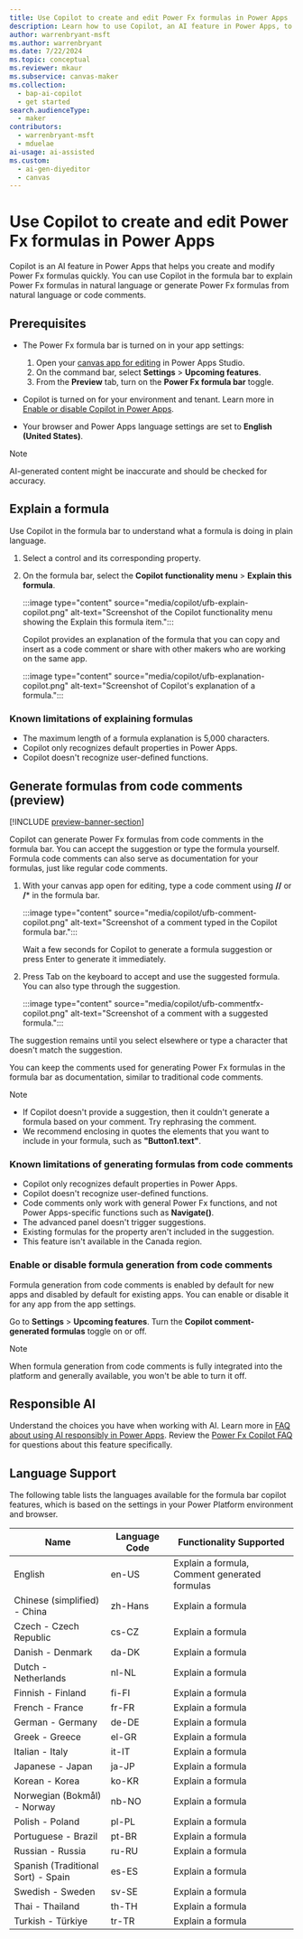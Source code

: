 ```yaml
---
title: Use Copilot to create and edit Power Fx formulas in Power Apps
description: Learn how to use Copilot, an AI feature in Power Apps, to create and edit Power Fx formulas in the formula bar from natural language or code comments.
author: warrenbryant-msft
ms.author: warrenbryant
ms.date: 7/22/2024
ms.topic: conceptual
ms.reviewer: mkaur
ms.subservice: canvas-maker
ms.collection:
  - bap-ai-copilot
  - get started
search.audienceType:
  - maker
contributors:
  - warrenbryant-msft
  - mduelae
ai-usage: ai-assisted
ms.custom: 
  - ai-gen-diyeditor
  - canvas
---
```


# Use Copilot to create and edit Power Fx formulas in Power Apps

Copilot is an AI feature in Power Apps that helps you create and modify Power Fx formulas quickly. You can use Copilot in the formula bar to explain Power Fx formulas in natural language or generate Power Fx formulas from natural language or code comments.

## Prerequisites

- The Power Fx formula bar is turned on in your app settings:
    1. Open your [canvas app for editing](edit-app.md) in Power Apps Studio.
    1. On the command bar, select **Settings** > **Upcoming features**.
    1. From the **Preview** tab, turn on the **Power Fx formula bar** toggle.

- Copilot is turned on for your environment and tenant. Learn more in [Enable or disable Copilot in Power Apps](ai-overview.md#enable-or-disable-copilot-in-power-apps).

- Your browser and Power Apps language settings are set to **English (United States)**.

> [!NOTE]
> AI-generated content might be inaccurate and should be checked for accuracy.

## Explain a formula

Use Copilot in the formula bar to understand what a formula is doing in plain language.

1. Select a control and its corresponding property.

1. On the formula bar, select the **Copilot functionality menu** > **Explain this formula**.

    :::image type="content" source="media/copilot/ufb-explain-copilot.png" alt-text="Screenshot of the Copilot functionality menu showing the Explain this formula item.":::

    Copilot provides an explanation of the formula that you can copy and insert as a code comment or share with other makers who are working on the same app.

    :::image type="content" source="media/copilot/ufb-explanation-copilot.png" alt-text="Screenshot of Copilot's explanation of a formula.":::

### Known limitations of explaining formulas

- The maximum length of a formula explanation is 5,000 characters.
- Copilot only recognizes default properties in Power Apps.
- Copilot doesn't recognize user-defined functions.

## Generate formulas from code comments (preview)

[!INCLUDE [preview-banner-section](~/../shared-content/shared/preview-includes/preview-banner-section.md)]

Copilot can generate Power Fx formulas from code comments in the formula bar. You can accept the suggestion or type the formula yourself. Formula code comments can also serve as documentation for your formulas, just like regular code comments.

1. With your canvas app open for editing, type a code comment using **//** or **/*** in the formula bar.

    :::image type="content" source="media/copilot/ufb-comment-copilot.png" alt-text="Screenshot of a comment typed in the Copilot formula bar.":::

    Wait a few seconds for Copilot to generate a formula suggestion or press Enter to generate it immediately.

1. Press Tab on the keyboard to accept and use the suggested formula. You can also type through the suggestion.

    :::image type="content" source="media/copilot/ufb-commentfx-copilot.png" alt-text="Screenshot of a comment with a suggested formula.":::

The suggestion remains until you select elsewhere or type a character that doesn't match the suggestion.

You can keep the comments used for generating Power Fx formulas in the formula bar as documentation, similar to traditional code comments.

> [!NOTE]
>
> - If Copilot doesn't provide a suggestion, then it couldn't generate a formula based on your comment. Try rephrasing the comment.
> - We recommend enclosing in quotes the elements that you want to include in your formula, such as **"Button1.text"**.

### Known limitations of generating formulas from code comments

- Copilot only recognizes default properties in Power Apps.
- Copilot doesn't recognize user-defined functions.
- Code comments only work with general Power Fx functions, and not Power Apps-specific functions such as **Navigate()**.
- The advanced panel doesn't trigger suggestions.
- Existing formulas for the property aren't included in the suggestion.
- This feature isn't available in the Canada region.

### Enable or disable formula generation from code comments

Formula generation from code comments is enabled by default for new apps and disabled by default for existing apps. You can enable or disable it for any app from the app settings.

Go to **Settings** > **Upcoming features**. Turn the **Copilot comment-generated formulas** toggle on or off.

> [!NOTE]
> When formula generation from code comments is fully integrated into the platform and generally available, you won't be able to turn it off.

## Responsible AI

Understand the choices you have when working with AI. Learn more in [FAQ about using AI responsibly in Power Apps](../common/responsible-ai-overview.md). Review the [Power Fx Copilot FAQ](../common/faqs-copilot-powerfx.md) for questions about this feature specifically.

## Language Support

The following table lists the languages available for the formula bar copilot features, which is based on the settings in your Power Platform environment and browser.

| **Name**                           | **Language Code** | **Functionality Supported**                   |
|------------------------------------|-------------------|-----------------------------------------------|
| English                            | en-US             | Explain a formula, Comment generated formulas |
| Chinese (simplified) - China       | zh-Hans           | Explain a formula                             |
| Czech - Czech Republic             | cs-CZ             | Explain a formula                             |
| Danish - Denmark                   | da-DK             | Explain a formula                             |
| Dutch - Netherlands                | nl-NL             | Explain a formula                             |
| Finnish - Finland                  | fi-FI             | Explain a formula                             |
| French - France                    | fr-FR             | Explain a formula                             |
| German - Germany                   | de-DE             | Explain a formula                             |
| Greek - Greece                     | el-GR             | Explain a formula                             |
| Italian - Italy                    | it-IT             | Explain a formula                             |
| Japanese - Japan                   | ja-JP             | Explain a formula                             |
| Korean - Korea                     | ko-KR             | Explain a formula                             |
| Norwegian (Bokmål) - Norway        | nb-NO             | Explain a formula                             |
| Polish - Poland                    | pl-PL             | Explain a formula                             |
| Portuguese - Brazil                | pt-BR             | Explain a formula                             |
| Russian - Russia                   | ru-RU             | Explain a formula                             |
| Spanish (Traditional Sort) - Spain | es-ES             | Explain a formula                             |
| Swedish - Sweden                   | sv-SE             | Explain a formula                             |
| Thai - Thailand                    | th-TH             | Explain a formula                             |
| Turkish - Türkiye                  | tr-TR             | Explain a formula                             |
